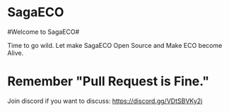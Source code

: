 SagaECO
=======

#Welcome to SagaECO#

Time to go wild. Let make SagaECO Open Source and Make ECO become Alive.


Remember "Pull Request is Fine."
=======

Join discord if you want to discuss: https://discord.gg/VDtSBVKy2j
